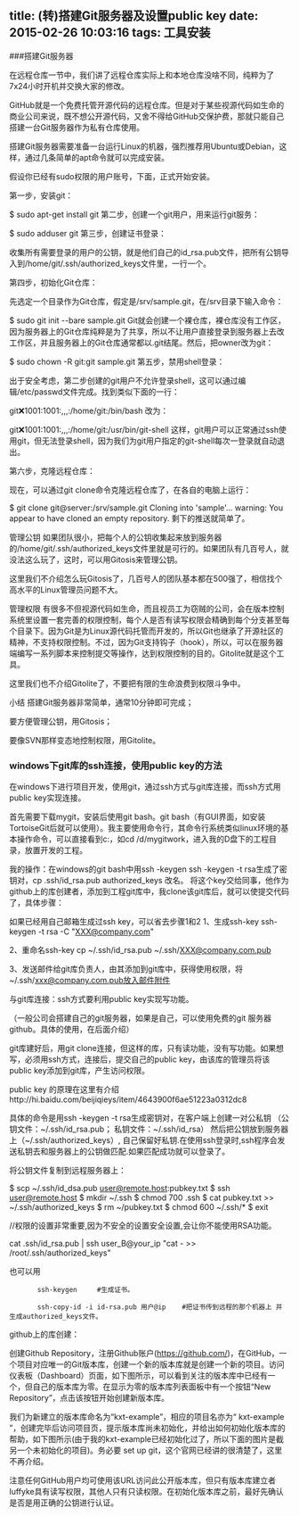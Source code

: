title: (转)搭建Git服务器及设置public key
date: 2015-02-26 10:03:16
tags: 工具安装
---

###搭建Git服务器

在远程仓库一节中，我们讲了远程仓库实际上和本地仓库没啥不同，纯粹为了7x24小时开机并交换大家的修改。

GitHub就是一个免费托管开源代码的远程仓库。但是对于某些视源代码如生命的商业公司来说，既不想公开源代码，又舍不得给GitHub交保护费，那就只能自己搭建一台Git服务器作为私有仓库使用。

搭建Git服务器需要准备一台运行Linux的机器，强烈推荐用Ubuntu或Debian，这样，通过几条简单的apt命令就可以完成安装。

假设你已经有sudo权限的用户账号，下面，正式开始安装。

第一步，安装git：

$ sudo apt-get install git
第二步，创建一个git用户，用来运行git服务：

$ sudo adduser git
第三步，创建证书登录：

收集所有需要登录的用户的公钥，就是他们自己的id_rsa.pub文件，把所有公钥导入到/home/git/.ssh/authorized_keys文件里，一行一个。

第四步，初始化Git仓库：

先选定一个目录作为Git仓库，假定是/srv/sample.git，在/srv目录下输入命令：

$ sudo git init --bare sample.git
Git就会创建一个裸仓库，裸仓库没有工作区，因为服务器上的Git仓库纯粹是为了共享，所以不让用户直接登录到服务器上去改工作区，并且服务器上的Git仓库通常都以.git结尾。然后，把owner改为git：

$ sudo chown -R git:git sample.git
第五步，禁用shell登录：

出于安全考虑，第二步创建的git用户不允许登录shell，这可以通过编辑/etc/passwd文件完成。找到类似下面的一行：

git:x:1001:1001:,,,:/home/git:/bin/bash
改为：

git:x:1001:1001:,,,:/home/git:/usr/bin/git-shell
这样，git用户可以正常通过ssh使用git，但无法登录shell，因为我们为git用户指定的git-shell每次一登录就自动退出。

第六步，克隆远程仓库：

现在，可以通过git clone命令克隆远程仓库了，在各自的电脑上运行：

$ git clone git@server:/srv/sample.git
Cloning into 'sample'...
warning: You appear to have cloned an empty repository.
剩下的推送就简单了。

管理公钥
如果团队很小，把每个人的公钥收集起来放到服务器的/home/git/.ssh/authorized_keys文件里就是可行的。如果团队有几百号人，就没法这么玩了，这时，可以用Gitosis来管理公钥。

这里我们不介绍怎么玩Gitosis了，几百号人的团队基本都在500强了，相信找个高水平的Linux管理员问题不大。

管理权限
有很多不但视源代码如生命，而且视员工为窃贼的公司，会在版本控制系统里设置一套完善的权限控制，每个人是否有读写权限会精确到每个分支甚至每个目录下。因为Git是为Linux源代码托管而开发的，所以Git也继承了开源社区的精神，不支持权限控制。不过，因为Git支持钩子（hook），所以，可以在服务器端编写一系列脚本来控制提交等操作，达到权限控制的目的。Gitolite就是这个工具。

这里我们也不介绍Gitolite了，不要把有限的生命浪费到权限斗争中。

小结
搭建Git服务器非常简单，通常10分钟即可完成；

要方便管理公钥，用Gitosis；

要像SVN那样变态地控制权限，用Gitolite。

### windows下git库的ssh连接，使用public key的方法
在windows下进行项目开发，使用git，通过ssh方式与git库连接，而ssh方式用public key实现连接。

首先需要下载mygit，安装后使用git bash。git bash（有GUI界面，如安装TortoiseGit后就可以使用）。我主要使用命令行，其命令行系统类似linux环境的基本操作命令，可以直接看到c:，如cd /d/mygitwork，进入我的D盘下的工程目录，放置开发的工程。

 

我的操作：在windows的git bash中用ssh -keygen ssh -keygen -t rsa生成了密钥对，cp .ssh/id_rsa.pub authorized_keys 改名。 将这个key交给同事，他作为github上的库创建者，添加到工程git库中，我clone该git库后，就可以使提交代码了，具体步骤：

如果已经用自己邮箱生成过ssh key，可以省去步骤1和2
1、生成ssh-key
ssh-keygen -t rsa -C "XXX@company.com"

2、重命名ssh-key
cp ~/.ssh/id_rsa.pub ~/.ssh/XXX@company.com.pub

3、发送邮件给git库负责人，由其添加到git库中，获得使用权限，将~/.ssh/xxx@company.com.pub放入邮件附件


 

与git库连接：ssh方式要利用public key实现写功能。

（一般公司会搭建自己的git服务器，如果是自己，可以使用免费的git 服务器github。具体的使用，在后面介绍）

git库建好后，用git clone连接，但这样的库，只有读功能，没有写功能。如果想写，必须用ssh方式，连接后，提交自己的public key，由该库的管理员将该public key添加到git库，产生访问权限。

public key 的原理在这里有介绍http://hi.baidu.com/beijiqieys/item/4643900f6ae51223a0312dc8

具体的命令是用ssh -keygen -t rsa生成密钥对，在客户端上创建一对公私钥 （公钥文件：~/.ssh/id_rsa.pub； 私钥文件：~/.ssh/id_rsa）
然后把公钥放到服务器上（~/.ssh/authorized_keys）, 自己保留好私钥.在使用ssh登录时,ssh程序会发送私钥去和服务器上的公钥做匹配.如果匹配成功就可以登录了。

将公钥文件复制到远程服务器上：

$ scp ~/.ssh/id_dsa.pub user@remote.host:pubkey.txt
$ ssh user@remote.host
$ mkdir ~/.ssh
$ chmod 700 .ssh
$ cat pubkey.txt >> ~/.ssh/authorized_keys
$ rm ~/pubkey.txt
$ chmod 600 ~/.ssh/*
$ exit

//权限的设置非常重要,因为不安全的设置安全设置,会让你不能使用RSA功能。

cat .ssh/id_rsa.pub | ssh user_B@your_ip "cat - >> /root/.ssh/authorized_keys"

也可以用

           ssh-keygen     #生成证书。

           ssh-copy-id -i id-rsa.pub 用户@ip    #把证书传到远程的那个机器上 并 生成authorized_keys文件。

 

github上的库创建：

创建Github Repository，注册Github账户(https://github.com/)，在GitHub，一个项目对应唯一的Git版本库，创建一个新的版本库就是创建一个新的项目。访问仪表板（Dashboard）页面，如下图所示，可以看到关注的版本库中已经有一个，但自己的版本库为零。在显示为零的版本库列表面板中有一个按钮“New Repository”，点击该按钮开始创建新版本库。

我们为新建立的版本库命名为“kxt-example”，相应的项目名亦为“ kxt-example ”，创建完毕后访问项目页，提示版本库尚未初始化，并给出如何初始化版本库的帮助，如下图所示(由于我的kxt-example已经初始化过了，所以下面的图片是截另一个未初始化的项目)。务必要 set up git，这个官网已经讲的很清楚了，这里不再介绍。

注意任何GitHub用户均可使用该URL访问此公开版本库，但只有版本库建立者luffyke具有读写权限，其他人只有只读权限。在初始化版本库之前，最好先确认是否是用正确的公钥进行认证。  